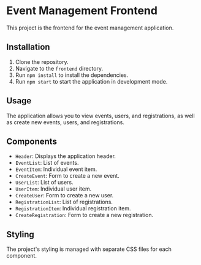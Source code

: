 # Event Management Frontend

This project is the frontend for the event management application.

## Installation

1. Clone the repository.
2. Navigate to the `frontend` directory.
3. Run `npm install` to install the dependencies.
4. Run `npm start` to start the application in development mode.

## Usage

The application allows you to view events, users, and registrations, as well as create new events, users, and registrations.

## Components

- `Header`: Displays the application header.
- `EventList`: List of events.
- `EventItem`: Individual event item.
- `CreateEvent`: Form to create a new event.
- `UserList`: List of users.
- `UserItem`: Individual user item.
- `CreateUser`: Form to create a new user.
- `RegistrationList`: List of registrations.
- `RegistrationItem`: Individual registration item.
- `CreateRegistration`: Form to create a new registration.

## Styling

The project's styling is managed with separate CSS files for each component.
